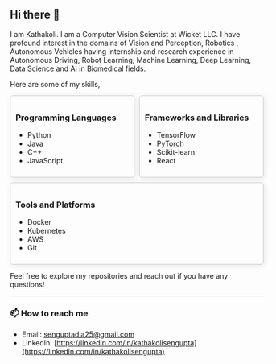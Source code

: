 ## Hi there 👋

I am Kathakoli. I am a Computer Vision Scientist at Wicket LLC. I have profound interest in the domains of Vision and Perception, Robotics , Autonomous Vehicles having internship and research experience in Autonomous Driving, Robot Learning, Machine Learning, Deep Learning, Data Science and AI in Biomedical fields.
<!--
**DIASENGUPTA/diasengupta** is a ✨ _special_ ✨ repository because its `README.md` (this file) appears on your GitHub profile.

Here are some ideas to get you started:

- 🔭 I’m currently working on ...
- 🌱 I’m currently learning ...
- 👯 I’m looking to collaborate on ...
- 🤔 I’m looking for help with ...
- 💬 Ask me about ...
- 😄 Pronouns: ...
- ⚡ Fun fact: ...
-->
Here are some of my skills,
<div style="display: flex; flex-wrap: wrap; gap: 10px;">

  <div style="flex: 1 1 200px; border: 1px solid #ccc; padding: 10px; border-radius: 5px; box-shadow: 2px 2px 12px rgba(0,0,0,0.1);">
    <h3>Programming Languages</h3>
    <ul>
      <li>Python</li>
      <li>Java</li>
      <li>C++</li>
      <li>JavaScript</li>
    </ul>
  </div>

  <div style="flex: 1 1 200px; border: 1px solid #ccc; padding: 10px; border-radius: 5px; box-shadow: 2px 2px 12px rgba(0,0,0,0.1);">
    <h3>Frameworks and Libraries</h3>
    <ul>
      <li>TensorFlow</li>
      <li>PyTorch</li>
      <li>Scikit-learn</li>
      <li>React</li>
    </ul>
  </div>

  <div style="flex: 1 1 200px; border: 1px solid #ccc; padding: 10px; border-radius: 5px; box-shadow: 2px 2px 12px rgba(0,0,0,0.1);">
    <h3>Tools and Platforms</h3>
    <ul>
      <li>Docker</li>
      <li>Kubernetes</li>
      <li>AWS</li>
      <li>Git</li>
    </ul>
  </div>

</div>

Feel free to explore my repositories and reach out if you have any questions!

---

### 📫 How to reach me
- Email: [senguptadia25@gmail.com](mailto:senguptadia25@gmail.com)
- LinkedIn: [https://linkedin.com/in/kathakolisengupta](https://linkedin.com/in/kathakolisengupta)
